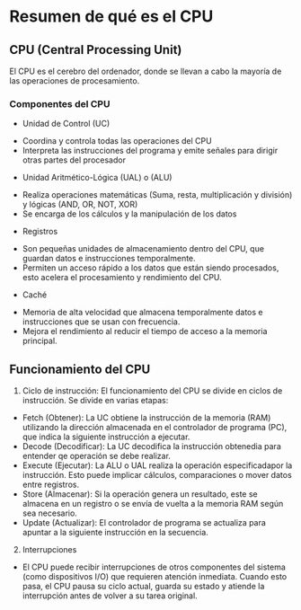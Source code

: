 # Resumen de qué es el CPU

## CPU (Central Processing Unit)

El CPU es el cerebro del ordenador, donde se llevan a cabo la mayoría de las operaciones de procesamiento.

### Componentes del CPU

- Unidad de Control (UC)
+ Coordina y controla todas las operaciones del CPU
+ Interpreta las instrucciones del programa y emite señales para dirigir otras partes del procesador

- Unidad Aritmético-Lógica (UAL) o (ALU)
+ Realiza operaciones matemáticas (Suma, resta, multiplicación y división) y lógicas (AND, OR, NOT, XOR)
+ Se encarga de los cálculos y la manipulación de los datos

- Registros
+ Son pequeñas unidades de almacenamiento dentro del CPU, que guardan datos e instrucciones temporalmente.
+ Permiten un acceso rápido a los datos que están siendo procesados, esto acelera el procesamiento y rendimiento del CPU.

- Caché
+ Memoria de alta velocidad que almacena temporalmente datos e instrucciones que se usan con frecuencia.
+ Mejora el rendimiento al reducir el tiempo de acceso a la memoria principal.

## Funcionamiento del CPU

1. Ciclo de instrucción: El funcionamiento del CPU se divide en ciclos de instrucción. Se divide en varias etapas:
+ Fetch (Obtener): La UC obtiene la instrucción de la memoria (RAM) utilizando la dirección almacenada en el controlador de programa (PC), que indica la siguiente instrucción a ejecutar.
+ Decode (Decodificar): La UC decodifica la instrucción obtenedia para entender qe operación se debe realizar.
+ Execute (Ejecutar): La ALU o UAL realiza la operación especificadapor la instrucción. Esto puede implicar cálculos, comparaciones o mover datos entre registros.
+ Store (Almacenar): Si la operación genera un resultado, este se almacena en un registro o se envía de vuelta a la memoria RAM según sea necesario.
+ Update (Actualizar): El controlador de programa se actualiza para apuntar a la siguiente instrucción en la secuencia.

2. Interrupciones
+ El CPU puede recibir interrupciones de otros componentes del sistema (como dispositivos I/O) que requieren atención inmediata. Cuando esto pasa, el CPU pausa su ciclo actual, guarda su estado y atiende la interrupción antes de volver a su tarea original.